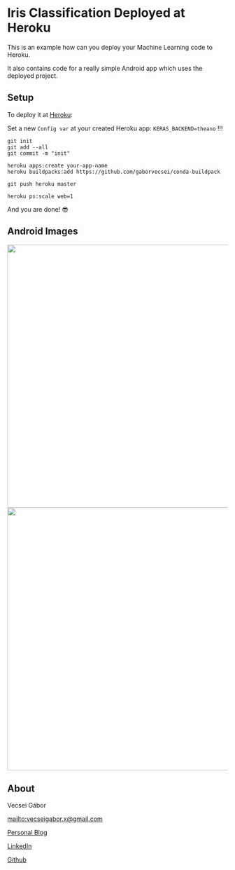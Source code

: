 # Iris Classification Deployed at Heroku

This is an example how can you deploy your Machine Learning code to Heroku.

It also contains code for a really simple Android app which uses the deployed project.

## Setup

To deploy it at [Heroku](https://www.heroku.com/):

Set a new `Config var` at your created Heroku app:
`KERAS_BACKEND=theano` !!!

```
git init
git add --all
git commit -m "init"

heroku apps:create your-app-name
heroku buildpacks:add https://github.com/gaborvecsei/conda-buildpack

git push heroku master

heroku ps:scale web=1
```

And you are done! :sunglasses:

## Android Images

<img  height=600 src="http://i.imgur.com/MlpHoYi.png" />

<img  height=600 src="http://i.imgur.com/QblVzRB.png" />

## About

Vecsei Gábor

<mailto:vecseigabor.x@gmail.com>

[Personal Blog][1]

[LinkedIn][2]

[Github][3]


[1]: http://gaborvecsei.wordpress.com
[2]: http://www.linkedin.com/in/vecsei-gabor
[3]: https://github.com/gaborvecsei